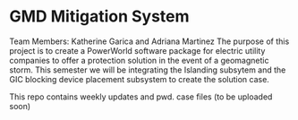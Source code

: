# GMD Mitigation System 
Team Members: Katherine Garica and Adriana Martinez 
The purpose of this project is to create a PowerWorld software package for electric utility companies to offer a protection solution in the event of a geomagnetic storm. This semester we will be integrating the Islanding subsytem and the GIC blocking device placement subsystem to create the solution case. 

This repo contains weekly updates and pwd. case files (to be uploaded soon) 
